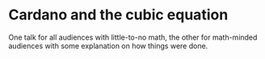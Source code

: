 # Cardano and the cubic equation

One talk for all audiences with little-to-no math, the
other for math-minded audiences with some explanation
on how things were done.
